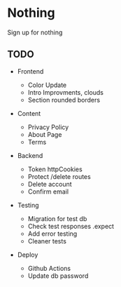 # Nothing

Sign up for nothing

## TODO

- Frontend

  - Color Update
  - Intro Improvments, clouds
  - Section rounded borders

- Content

  - Privacy Policy
  - About Page
  - Terms

- Backend

  - Token httpCookies
  - Protect /delete routes
  - Delete account
  - Confirm email

- Testing

  - Migration for test db
  - Check test responses .expect
  - Add error testing
  - Cleaner tests

- Deploy

  - Github Actions
  - Update db password
